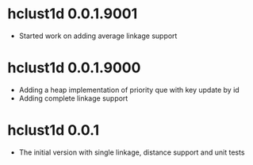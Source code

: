 
# hclust1d 0.0.1.9001

- Started work on adding average linkage support

# hclust1d 0.0.1.9000

- Adding a heap implementation of priority que with key update by id
- Adding complete linkage support

# hclust1d 0.0.1

- The initial version with single linkage, distance support and unit tests
